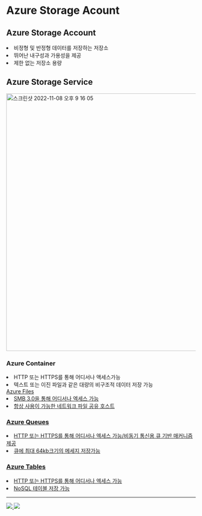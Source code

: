 # Azure Storage Acount

## Azure Storage Account
<li>비정형 및 반정형 데이터를 저장하는 저장소</li>
<li>뛰어난 내구성과 가용성을 제공</li>
<li>제한 없는 저장소 용량</li>

## Azure Storage Service
<img width="685" alt="스크린샷 2022-11-08 오후 9 16 05" src="https://user-images.githubusercontent.com/107936957/200561543-65a10a8f-969c-4411-994b-fa6ea01d0ab2.png">

### Azure Container
  <li>HTTP 또는 HTTPS를 통해 어디서나 액세스가능</li>
  <li>텍스트 또는 이진 파일과 같은 대량의 비구조적 데이터 저장 가능</li>
  <a href="https://github.com/littleduck1219/Azure_storage/tree/main/Container(Blob)"
  
### Azure Files
  <li>SMB 3.0을 통해 어디서나 엑세스 가능</li>
  <li>항상 사용이 가능한 네트워크 파일 공유 호스트</li>
  
### Azure Queues
  <li>HTTP 또는 HTTPS를 통해 어디서나 엑세스 가능/비동기 통신용 큐 기반 매커니즘 제공</li>
  <li>큐에 최대 64kb크기의 메세지 저장가능</li>
  
### Azure Tables
  <li>HTTP 또는 HTTPS를 통해 어디서나 엑세스 가능</li>
  <li>NoSQL 테이블 저장 가능</li>
<hr>

<img src="https://user-images.githubusercontent.com/107936957/200562203-d8531e33-65af-4b21-b690-07548f7fd59d.jpeg">
<img src="https://user-images.githubusercontent.com/107936957/200572277-86ce0bc7-feee-4b6e-a6e6-af4cc16ba7b7.jpeg">
